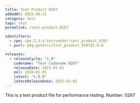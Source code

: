 ```yaml
---
title: Test Product 0267
addedAt: 2025-08-21
category: test
tags: test
permalink: /test-product-0267

identifiers:
  - cpe: cpe:2.3:a:testvendor:test_product_0267
  - purl: pkg:generic/test_product_0267@1.0.0

releases:
  - releaseCycle: "1.0"
    codename: "Test Codename 0267"
    releaseDate: 2025-01-01
    eol: 2026-01-01
    latest: "1.0.0"
    latestReleaseDate: 2025-01-01
---
```


This is a test product file for performance testing. Number: 0267
